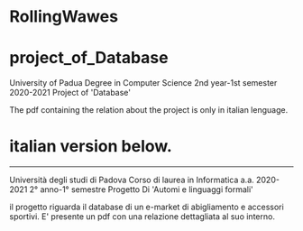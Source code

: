 # RollingWawes
# project_of_Database

University of Padua
Degree in Computer Science
2nd year-1st semester 2020-2021
Project of 'Database'

The pdf containing the relation about the project is only in italian lenguage.


# italian version below.
----------------------------------------------------------------------------------------------------------------------------

Università degli studi di Padova
Corso di laurea in Informatica
a.a. 2020-2021
2° anno-1° semestre
Progetto Di 'Automi e linguaggi formali'

il progetto riguarda il database di un e-market di abigliamento e accessori sportivi.
E' presente un pdf con una relazione dettagliata al suo interno.


